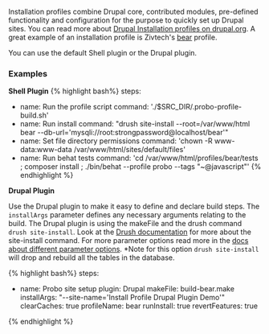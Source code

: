 Installation profiles combine Drupal core, contributed modules, pre-defined functionality and configuration for the purpose to quickly set up Drupal sites. You can read more about [Drupal Installation profiles on drupal.org](https://www.drupal.org/project/project_distribution
). A great example of an installation profile is Zivtech's [bear](https://www.drupal.org/project/bear) profile.

You can use the default Shell plugin or the Drupal plugin.

### Examples
**Shell Plugin**
{% highlight bash%}
steps:
  - name: Run the profile script
    command: './$SRC_DIR/.probo-profile-build.sh'
  - name: Run install
    command: "drush site-install --root=/var/www/html bear --db-url='mysqli://root:strongpassword@localhost/bear'"
  - name: Set file directory permissions
    command: 'chown -R www-data:www-data /var/www/html/sites/default/files'
  - name: Run behat tests
    command: 'cd /var/www/html/profiles/bear/tests ; composer install ; ./bin/behat --profile probo --tags "~@javascript"'
{% endhighlight %}



**Drupal Plugin**

Use the Drupal plugin to make it easy to define and declare build steps. The `installArgs` parameter defines any necessary arguments relating to the build. The Drupal plugin is using the makeFile and the drush command `drush site-install`. Look at the [Drush documentation](http://drushcommands.com/drush-7x/core/site-install/) for more about the site-install command. For more parameter options read more in the [docs about different parameter options](/plugins/drupal-plugin/). *Note for this option `drush site-install` will drop and rebuild all the tables in the database.

{% highlight bash%}
steps:
  - name: Probo site setup
    plugin: Drupal
    makeFile: build-bear.make
    installArgs: "--site-name='Install Profile Drupal Plugin Demo'"
    clearCaches: true
    profileName: bear
    runInstall: true
    revertFeatures: true

{% endhighlight %}
